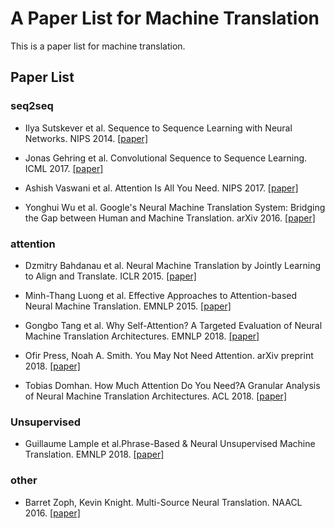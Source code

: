 # A Paper List for Machine Translation

This is a paper list for machine translation.

## Paper List

### seq2seq

- Ilya Sutskever et al. Sequence to Sequence Learning with Neural Networks. NIPS 2014. [[paper]][1]

- Jonas Gehring et al. Convolutional Sequence to Sequence Learning. ICML 2017. [[paper]][3]

- Ashish Vaswani et al. Attention Is All You Need. NIPS 2017. [[paper]][4]

- Yonghui Wu et al. Google's Neural Machine Translation System: Bridging the Gap between Human and Machine Translation. arXiv 2016. [[paper]][11]

### attention

- Dzmitry Bahdanau et al. Neural Machine Translation by Jointly Learning to Align and Translate. ICLR 2015. [[paper]][2]

- Minh-Thang Luong et al. Effective Approaches to Attention-based Neural Machine Translation. EMNLP 2015. [[paper]][8]

- Gongbo Tang et al. Why Self-Attention? A Targeted Evaluation of Neural Machine Translation Architectures. EMNLP 2018. [[paper]][5]

- Ofir Press, Noah A. Smith. You May Not Need Attention. arXiv preprint 2018. [[paper]][6]

- Tobias Domhan. How Much Attention Do You Need?A Granular Analysis of Neural Machine Translation Architectures. ACL 2018. [[paper]][10]

### Unsupervised

- Guillaume Lample et al.Phrase-Based & Neural Unsupervised Machine Translation. EMNLP 2018. [[paper]][7]

### other

- Barret Zoph, Kevin Knight. Multi-Source Neural Translation. NAACL 2016. [[paper]][9]


[1]:https://arxiv.org/abs/1409.3215
[2]:https://arxiv.org/abs/1409.0473v7
[3]:https://arxiv.org/abs/1705.03122
[4]:https://arxiv.org/abs/1706.03762
[5]:https://arxiv.org/abs/1808.08946v1
[6]:https://arxiv.org/abs/1810.13409
[7]:https://arxiv.org/abs/1804.07755
[8]:https://arxiv.org/abs/1508.04025v3
[9]:https://arxiv.org/abs/1601.00710
[10]:https://www.aclweb.org/anthology/P18-1167
[11]:https://arxiv.org/abs/1609.08144